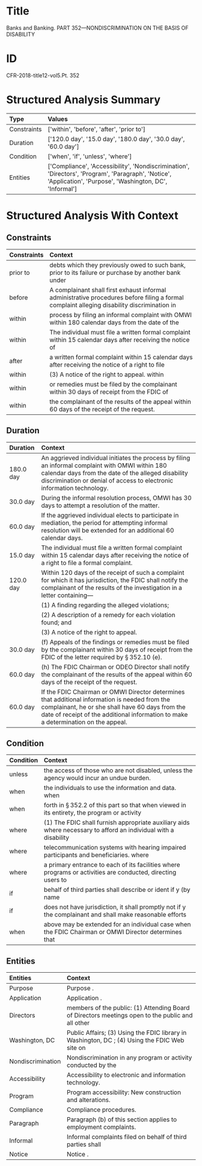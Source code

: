 # Title

 Banks and Banking. PART 352—NONDISCRIMINATION ON THE BASIS OF DISABILITY


# ID

 CFR-2018-title12-vol5.Pt. 352


# Structured Analysis Summary

| Type        | Values                                                                                                                                                      |
|:------------|:------------------------------------------------------------------------------------------------------------------------------------------------------------|
| Constraints | ['within', 'before', 'after', 'prior to']                                                                                                                   |
| Duration    | ['120.0 day', '15.0 day', '180.0 day', '30.0 day', '60.0 day']                                                                                              |
| Condition   | ['when', 'if', 'unless', 'where']                                                                                                                           |
| Entities    | ['Compliance', 'Accessibility', 'Nondiscrimination', 'Directors', 'Program', 'Paragraph', 'Notice', 'Application', 'Purpose', 'Washington, DC', 'Informal'] |


# Structured Analysis With Context

 


## Constraints

| Constraints   | Context                                                                                                                                      |
|:--------------|:---------------------------------------------------------------------------------------------------------------------------------------------|
| prior to      | debts which they previously owed to such bank, prior to its failure or purchase by another bank under                                        |
| before        | A complainant shall first exhaust informal administrative procedures  before filing a formal complaint alleging disability discrimination in |
| within        | process by filing an informal complaint with OMWI within 180 calendar days from the date of the                                              |
| within        | The individual must file a written formal complaint  within 15 calendar days after receiving the notice of                                   |
| after         | a written formal complaint within 15 calendar days after receiving the notice of a right to file                                             |
| within        | (3) A notice of the right to appeal. within                                                                                                  |
| within        | or remedies must be filed by the complainant within 30 days of receipt from the FDIC of                                                      |
| within        | the complainant of the results of the appeal within  60 days of the receipt of the request.                                                  |


## Duration

| Duration   | Context                                                                                                                                                                                                                                 |
|:-----------|:----------------------------------------------------------------------------------------------------------------------------------------------------------------------------------------------------------------------------------------|
| 180.0 day  | An aggrieved individual initiates the process by filing an informal complaint with OMWI within 180 calendar days from the date of the alleged disability discrimination or denial of access to electronic information technology.       |
| 30.0 day   | During the informal resolution process, OMWI has 30 days to attempt a resolution of the matter.                                                                                                                                         |
| 60.0 day   | If the aggrieved individual elects to participate in mediation, the period for attempting informal resolution will be extended for an additional 60 calendar days.                                                                      |
| 15.0 day   | The individual must file a written formal complaint within 15 calendar days after receiving the notice of a right to file a formal complaint.                                                                                           |
| 120.0 day  | Within 120 days of the receipt of such a complaint for which it has jurisdiction, the FDIC shall notify the complainant of the results of the investigation in a letter containing&#8212;                                               |
|            |             (1) A finding regarding the alleged violations;                                                                                                                                                                             |
|            |             (2) A description of a remedy for each violation found; and                                                                                                                                                                 |
|            |             (3) A notice of the right to appeal.                                                                                                                                                                                        |
| 30.0 day   | (f) Appeals of the findings or remedies must be filed by the complainant within 30 days of receipt from the FDIC of the letter required by &#167;&#8201;352.10 (e).                                                                     |
| 60.0 day   | (h) The FDIC Chairman or ODEO Director shall notify the complainant of the results of the appeal within 60 days of the receipt of the request.                                                                                          |
| 60.0 day   | If the FDIC Chairman or OMWI Director determines that additional information is needed from the complainant, he or she shall have 60 days from the date of receipt of the additional information to make a determination on the appeal. |


## Condition

| Condition   | Context                                                                                                          |
|:------------|:-----------------------------------------------------------------------------------------------------------------|
| unless      | the access of those who are not disabled, unless  the agency would incur an undue burden.                        |
| when        | the individuals to use the information and data. when                                                            |
| when        | forth in &#167;&#8201;352.2 of this part so that when viewed in its entirety, the program or activity            |
| where       | (1) The FDIC shall furnish appropriate auxiliary aids  where necessary to afford an individual with a disability |
| where       | telecommunication systems with hearing impaired participants and beneficiaries. where                            |
| where       | a primary entrance to each of its facilities where programs or activities are conducted, directing users to      |
| if          | behalf of third parties shall describe or ident if y (by name                                                    |
| if          | does not have jurisdiction, it shall promptly not if y the complainant and shall make reasonable efforts         |
| when        | above may be extended for an individual case when the FDIC Chairman or OMWI Director determines that             |


## Entities

| Entities          | Context                                                                                           |
|:------------------|:--------------------------------------------------------------------------------------------------|
| Purpose           | Purpose .                                                                                         |
| Application       | Application .                                                                                     |
| Directors         | members of the public: (1) Attending Board of Directors meetings open to the public and all other |
| Washington, DC    | Public Affairs; (3) Using the FDIC library in Washington, DC ; (4) Using the FDIC Web site on     |
| Nondiscrimination | Nondiscrimination in any program or activity conducted by the                                     |
| Accessibility     | Accessibility  to electronic and information technology.                                          |
| Program           | Program  accessibility: New construction and alterations.                                         |
| Compliance        | Compliance  procedures.                                                                           |
| Paragraph         | Paragraph  (b) of this section applies to employment complaints.                                  |
| Informal          | Informal complaints filed on behalf of third parties shall                                        |
| Notice            | Notice .                                                                                          |


